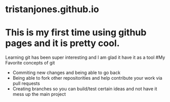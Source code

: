 # tristanjones.github.io
# This is my first time using github pages and it is pretty cool.
Learning git has been super interesting and I am glad it have it as a tool
#My Favorite concepts of git
- Commiting new changes and being able to go back
- Being able to fork other repositorities and help contribute your work via pull requests
- Creating branches so you can build/test certain ideas and not have it mess up the main project
